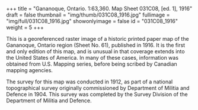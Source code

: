 +++
title = "Gananoque, Ontario. 1:63,360. Map Sheet 031C08, [ed. 1], 1916"
draft = false
thumbnail = "img/thumb/031C08_1916.jpg"
fullimage = "img/full/031C08_1916.jpg"
showonlyimage = false
id = "031C08_1916"
weight = 5
+++

This is a georeferenced raster image of a historic printed paper map of the Gananoque, Ontario region (Sheet No. 61), published in 1916. It is the first and only edition of this map, and is unusual in that coverage extends into the United States of America. In many of these cases, information was obtained from U.S. Mapping series, before being scribed by Canadian mapping agencies.
<!--more-->

The survey for this map was conducted in 1912, as part of a national topographical survey originally commissioned by Department of Militia and Defence in 1904. This survey was completed by the Survey Division of the Department of Militia and Defence.

<!-- [View in Scholars GeoPortal](http://geo.scholarsportal.info/#r/details/_uri@=) | [Download original](http://geo.scholarsportal.info/proxy.html?http:__maps.scholarsportal.info/files/images/OpenContent/) -->